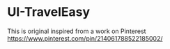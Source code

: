 # UI-TravelEasy
This is original inspired from a work on Pinterest  https://www.pinterest.com/pin/214061788522185002/
